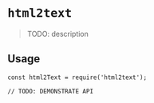 # `html2text`

> TODO: description

## Usage

```
const html2Text = require('html2text');

// TODO: DEMONSTRATE API
```
